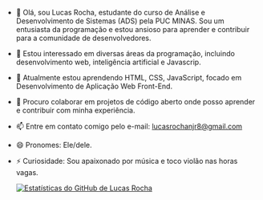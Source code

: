 - 👋 Olá, sou Lucas Rocha, estudante do curso de Análise e Desenvolvimento de Sistemas (ADS) pela PUC MINAS. Sou um entusiasta da programação e estou ansioso para aprender e contribuir para a comunidade de desenvolvedores.
- 👀 Estou interessado em diversas áreas da programação, incluindo desenvolvimento web, inteligência artificial e Javascrip.
- 🌱 Atualmente estou aprendendo HTML, CSS, JavaScript, focado em Desenvolvimento de Aplicação Web Front-End.
- 🤝 Procuro colaborar em projetos de código aberto onde posso aprender e contribuir com minha experiência.
- 📫 Entre em contato comigo pelo e-mail: lucasrochanjr8@gmail.com
- 😄 Pronomes: Ele/dele.
- ⚡ Curiosidade: Sou apaixonado por música e toco violão nas horas vagas.
  
  [![Estatísticas do GitHub de Lucas Rocha](https://github-readme-stats.vercel.app/api?username=Lucasrochanjr&show_icons=true&theme=radical)](https://github.com/Lucasrochanjr)

<!---
Lucasrochanjr/ Lucasrocha is a ✨ special ✨ repository because its `README.md` (this file) appears on your GitHub profile.
You can click the Preview link to take a look at your changes.
--->
